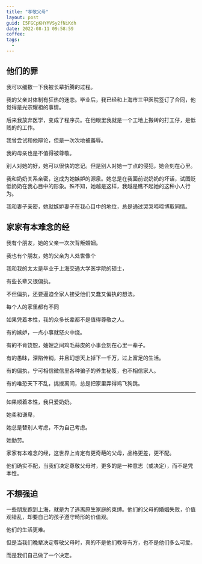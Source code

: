 ```yaml
---
title: "孝敬父母"
layout: post
guid: I5FGCpKHYMVSy2fNiKdh
date: 2022-08-11 09:58:59
coffee:
tags:
  -
---
```




## 他们的罪

我可以细数一下我被长辈折腾的过程。

我的父亲对体制有狂热的迷恋。毕业后，我已经和上海市三甲医院签订了合同，他觉得是光宗耀祖的事情。

后来我放弃医学，变成了程序员。在他眼里我就是一个工地上搬砖的打工仔，是低贱的的工作。

我曾尝试和他辩论，但是一次次地被羞辱。


我的母亲也是不值得被尊敬。

别人对她的好，她可以很快的忘记。但是别人对她一丁点的侵犯，她会刻在心里。

我和奶奶关系亲密，这成为她嫉妒的源泉。她总是在我面前说奶奶的坏话，试图贬低奶奶在我心目中的形象。殊不知，她越是这样，我越是瞧不起她的这种小人行为。

我和妻子亲密，她就嫉妒妻子在我心目中的地位，总是通过哭哭啼啼博取同情。



## 家家有本难念的经

我有个朋友，她的父亲一次次背叛婚姻。


我也有个朋友，她的父亲为人处世像个




我和我的太太是毕业于上海交通大学医学院的硕士，

有些长辈又很偏执。


不但偏执，还要逼迫全家人接受他们又蠢又偏执的想法。



每个人的家里都有不同




如果凭着本性，我的众多长辈都不是值得尊敬之人。

有的嫉妒，一点小事就怒火中烧。

有的不肯饶恕，妯娌之间鸡毛蒜皮的小事会刻在心里一辈子。

有的愚昧，深陷传销，并且幻想天上掉下一千万，过上富足的生活。

有的偏执，宁可相信微信里各种骗子的养生秘笈，也不相信家人。

有的唯恐天下不乱，挑拨离间，总是把家里弄得鸡飞狗跳。

----


如果顺着本性，我只爱奶奶。

她柔和谦卑，

她总是替别人考虑，不为自己考虑。

她勤劳。



家家有本难念的经，这世界上肯定有更奇葩的父母，品格更差，更不配。

他们确实不配，当我们决定尊敬父母时，更多的是一种意志（或决定），而不是凭本性。


## 不想强迫

一些朋友跑到上海，就是为了逃离原生家庭的束缚。他们的父母的婚姻失败，价值观错乱，却要自己的孩子遵守畸形的价值观。


他们的生活更难。


但是当我们晚辈决定尊敬父母时，真的不是他们教导有方，也不是他们多么可爱。

而是我们自己做了一个决定。









